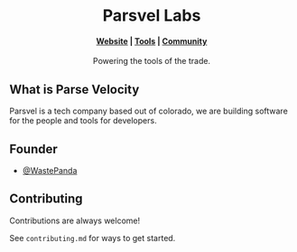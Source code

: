 <h1 align="center">
  Parsvel Labs
</h1>

<h4 align="center">
  <a href="https://parsvel.com/">Website</a> |
  <a href="https://parsvel.com/#tools">Tools</a> |
  <a href="https://parsvel.com/#community">Community</a>
</h4>

<p align="center">
Powering the tools of the trade.
</p>

## What is Parse Velocity

Parsvel is a tech company based out of colorado, we are building software for the people and tools for developers.
## Founder

- [@WastePanda](https://www.github.com/WastePanda)


## Contributing

Contributions are always welcome!

See `contributing.md` for ways to get started.
